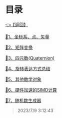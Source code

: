 # 目录  


[👈【返回】](/--目录--/计算机图形学/--目录--计算机图形学)  


[📜1、坐标系、点、矢量](/计算机图形学/三维数学/1、坐标系、点、矢量)  

[📜2、矩阵变换](/计算机图形学/三维数学/2、矩阵变换)  

[📜3、四元数(Quaternion)](/计算机图形学/三维数学/3、四元数(Quaternion))  

[📜4、旋转表达方式总结](/计算机图形学/三维数学/4、旋转表达方式总结)  

[📜5、其他数学对象](/计算机图形学/三维数学/5、其他数学对象)  

[📜6、硬件加速的SIMD计算](/计算机图形学/三维数学/6、硬件加速的SIMD计算)  

[📜7、随机数生成器](/计算机图形学/三维数学/7、随机数生成器)  







> 2023/7/9 3:12:43
